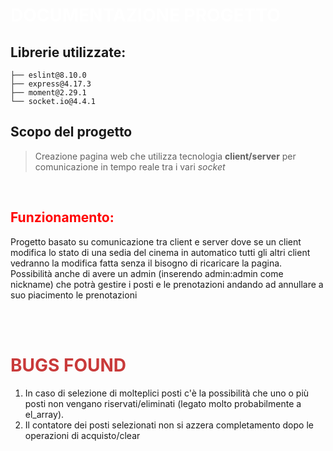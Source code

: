 <h1 style="color:#ffffff"> DOCUMENTAZIONE PROGETTO </h1>

## Librerie utilizzate:
    ├── eslint@8.10.0
    ├── express@4.17.3
    ├── moment@2.29.1
    └── socket.io@4.4.1

## Scopo del progetto
> Creazione pagina web che utilizza tecnologia **client/server** per comunicazione in tempo reale tra i vari _socket_

<br>

<h2 style="color:red"> Funzionamento: </h2>
Progetto basato su comunicazione tra client e server dove se un client modifica lo stato di una sedia del cinema in automatico tutti gli altri client vedranno la modifica fatta senza il bisogno di ricaricare la pagina. 
Possibilità anche di avere un admin (inserendo admin:admin come nickname) che potrà gestire i posti e le prenotazioni andando ad annullare a suo piacimento le prenotazioni

<br><br>

<h1 style="color:#c93a3a;font-weight:bold"> BUGS FOUND </h1>
<ol>
    <li> In caso di selezione di molteplici posti c'è la possibilità che uno o più posti non vengano riservati/eliminati (legato molto probabilmente a el_array).<br> 
    <li> Il contatore dei posti selezionati non si azzera completamento dopo le operazioni di acquisto/clear

</ol>